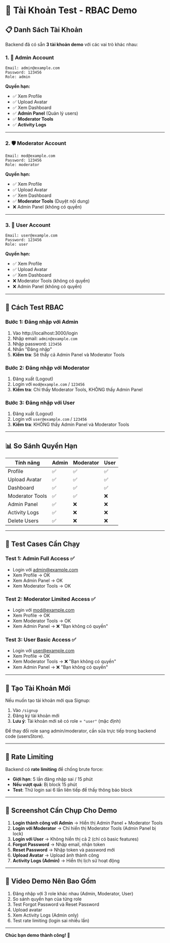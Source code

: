 # 🔐 Tài Khoản Test - RBAC Demo

## 📋 Danh Sách Tài Khoản

Backend đã có sẵn **3 tài khoản demo** với các vai trò khác nhau:

### 1. 👑 **Admin Account**
```
Email: admin@example.com
Password: 123456
Role: admin
```
**Quyền hạn:**
- ✅ Xem Profile
- ✅ Upload Avatar
- ✅ Xem Dashboard
- ✅ **Admin Panel** (Quản lý users)
- ✅ **Moderator Tools**
- ✅ **Activity Logs**

---

### 2. 🛡️ **Moderator Account**
```
Email: mod@example.com
Password: 123456
Role: moderator
```
**Quyền hạn:**
- ✅ Xem Profile
- ✅ Upload Avatar
- ✅ Xem Dashboard
- ✅ **Moderator Tools** (Duyệt nội dung)
- ❌ Admin Panel (không có quyền)

---

### 3. 👤 **User Account**
```
Email: user@example.com
Password: 123456
Role: user
```
**Quyền hạn:**
- ✅ Xem Profile
- ✅ Upload Avatar
- ✅ Xem Dashboard
- ❌ Moderator Tools (không có quyền)
- ❌ Admin Panel (không có quyền)

---

## 🧪 Cách Test RBAC

### Bước 1: Đăng nhập với Admin
1. Vào http://localhost:3000/login
2. Nhập email: `admin@example.com`
3. Nhập password: `123456`
4. Nhấn "Đăng nhập"
5. **Kiểm tra**: Sẽ thấy cả Admin Panel và Moderator Tools

### Bước 2: Đăng nhập với Moderator
1. Đăng xuất (Logout)
2. Login với `mod@example.com` / `123456`
3. **Kiểm tra**: Chỉ thấy Moderator Tools, KHÔNG thấy Admin Panel

### Bước 3: Đăng nhập với User
1. Đăng xuất (Logout)
2. Login với `user@example.com` / `123456`
3. **Kiểm tra**: KHÔNG thấy Admin Panel và Moderator Tools

---

## 📊 So Sánh Quyền Hạn

| Tính năng | Admin | Moderator | User |
|-----------|-------|-----------|------|
| Profile | ✅ | ✅ | ✅ |
| Upload Avatar | ✅ | ✅ | ✅ |
| Dashboard | ✅ | ✅ | ✅ |
| Moderator Tools | ✅ | ✅ | ❌ |
| Admin Panel | ✅ | ❌ | ❌ |
| Activity Logs | ✅ | ❌ | ❌ |
| Delete Users | ✅ | ❌ | ❌ |

---

## 🎯 Test Cases Cần Chạy

### Test 1: Admin Full Access ✅
- Login với admin@example.com
- Xem Profile → OK
- Xem Admin Panel → OK
- Xem Moderator Tools → OK

### Test 2: Moderator Limited Access ✅
- Login với mod@example.com
- Xem Profile → OK
- Xem Moderator Tools → OK
- Xem Admin Panel → ❌ "Bạn không có quyền"

### Test 3: User Basic Access ✅
- Login với user@example.com
- Xem Profile → OK
- Xem Moderator Tools → ❌ "Bạn không có quyền"
- Xem Admin Panel → ❌ "Bạn không có quyền"

---

## 🔄 Tạo Tài Khoản Mới

Nếu muốn tạo tài khoản mới qua Signup:
1. Vào `/signup`
2. Đăng ký tài khoản mới
3. **Lưu ý**: Tài khoản mới sẽ có role = `"user"` (mặc định)

Để thay đổi role sang admin/moderator, cần sửa trực tiếp trong backend code (usersStore).

---

## 🚨 Rate Limiting

Backend có **rate limiting** để chống brute force:
- **Giới hạn**: 5 lần đăng nhập sai / 15 phút
- **Nếu vượt quá**: Bị block 15 phút
- **Test**: Thử login sai 6 lần liên tiếp để thấy thông báo block

---

## 📸 Screenshot Cần Chụp Cho Demo

1. **Login thành công với Admin** → Hiển thị Admin Panel + Moderator Tools
2. **Login với Moderator** → Chỉ hiển thị Moderator Tools (Admin Panel bị lock)
3. **Login với User** → Không hiển thị cả 2 (chỉ có basic features)
4. **Forgot Password** → Nhập email, nhận token
5. **Reset Password** → Nhập token và password mới
6. **Upload Avatar** → Upload ảnh thành công
7. **Activity Logs (Admin)** → Hiển thị lịch sử hoạt động

---

## 🎥 Video Demo Nên Bao Gồm

1. Đăng nhập với 3 role khác nhau (Admin, Moderator, User)
2. So sánh quyền hạn của từng role
3. Test Forgot Password và Reset Password
4. Upload avatar
5. Xem Activity Logs (Admin only)
6. Test rate limiting (login sai nhiều lần)

---

**Chúc bạn demo thành công! 🎉**
